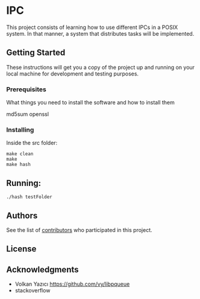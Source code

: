 # IPC 

This project consists of learning how to use different IPCs in a POSIX system. In that manner, a system that distributes tasks will be implemented.

## Getting Started

These instructions will get you a copy of the project up and running on your local machine for development and testing purposes.

### Prerequisites

What things you need to install the software and how to install them

md5sum
openssl


### Installing

Inside the src folder:

```
make clean
make
make hash
```

## Running:

```
./hash testFolder
```

## Authors

<!-- * **Billie Thompson** - *Initial work* - [PurpleBooth](https://github.com/PurpleBooth) -->

See the list of [contributors](https://github.com/your/project/contributors) who participated in this project.

## License

## Acknowledgments

* Volkan Yazıcı https://github.com/vy/libpqueue
* stackoverflow
